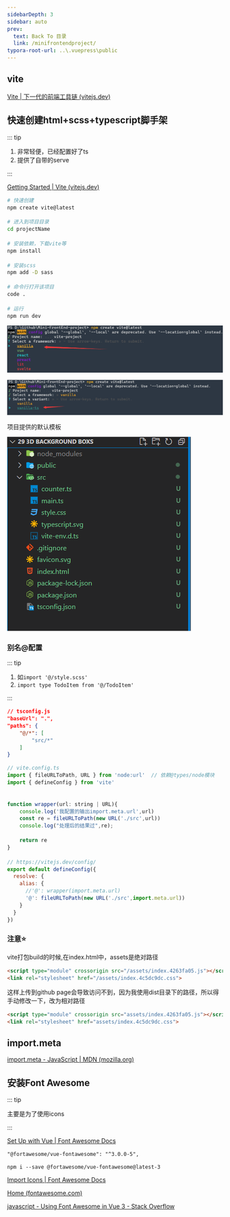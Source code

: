```yaml
---
sidebarDepth: 3
sidebar: auto
prev:
  text: Back To 目录
  link: /minifrontendproject/
typora-root-url: ..\.vuepress\public
---
```




## vite

[Vite | 下一代的前端工具链 (vitejs.dev)](https://cn.vitejs.dev/)



## 快速创建html+scss+typescript脚手架

::: tip

1. 非常轻便，已经配置好了ts
2. 提供了自带的serve

:::

[Getting Started | Vite (vitejs.dev)](https://vitejs.dev/guide/#scaffolding-your-first-vite-project)

```sh
# 快速创建
npm create vite@latest

# 进入到项目目录
cd projectName

# 安装依赖，下载vite等
npm install

# 安装scss
npm add -D sass

# 命令行打开该项目
code .

# 运行
npm run dev
```

![image-20220724173911996](/images/minifrontendproject/image-20220724173911996.png)

![image-20220724174033888](/images/minifrontendproject/image-20220724174033888.png)

项目提供的默认模板

![image-20220724174831859](/images/minifrontendproject/image-20220724174831859.png)



### 别名@配置

::: tip

1. 如`import '@/style.scss'`
2. `import type TodoItem from '@/TodoItem'` 

:::

```json
// tsconfig.js
"baseUrl": ".",
"paths": {
    "@/*": [
        "src/*"
    ]
}
```



```js
// vite.config.ts
import { fileURLToPath, URL } from 'node:url'  // 依赖@types/node模块
import { defineConfig } from 'vite'


function wrapper(url: string | URL){
    console.log('我配置的输出import.meta.url',url)
    const re = fileURLToPath(new URL('./src',url))
    console.log("处理后的结果过",re);
    
    return re
}

// https://vitejs.dev/config/
export default defineConfig({
  resolve: {
    alias: {
      //'@': wrapper(import.meta.url)
      '@': fileURLToPath(new URL('./src',import.meta.url))
    }
  }
})
```





### 注意⭐

vite打包build的时候,在index.html中，assets是绝对路径

```html
<script type="module" crossorigin src="/assets/index.4263fa05.js"></script>
<link rel="stylesheet" href="/assets/index.4c5dc9dc.css">
```

这样上传到github page会导致访问不到，因为我使用dist目录下的路径，所以得手动修改一下，改为相对路径

```html
<script type="module" crossorigin src="assets/index.4263fa05.js"></script>
<link rel="stylesheet" href="assets/index.4c5dc9dc.css">
```





## import.meta

[import.meta - JavaScript | MDN (mozilla.org)](https://developer.mozilla.org/en-US/docs/Web/JavaScript/Reference/Operators/import.meta)





## 安装Font Awesome 

::: tip

主要是为了使用icons

:::

[Set Up with Vue | Font Awesome Docs](https://fontawesome.com/docs/web/use-with/vue/)

```
"@fortawesome/vue-fontawesome": "^3.0.0-5",
```

```
npm i --save @fortawesome/vue-fontawesome@latest-3
```

[Import Icons | Font Awesome Docs](https://fontawesome.com/docs/apis/javascript/import-icons)

[Home (fontawesome.com)](https://blog.fontawesome.com/how-to-use-vue-js-with-font-awesome/)

[javascript - Using Font Awesome in Vue 3 - Stack Overflow](https://stackoverflow.com/questions/66389974/using-font-awesome-in-vue-3)
